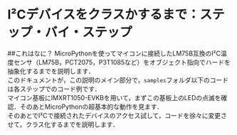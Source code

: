# I²Cデバイスをクラスかするまで：ステップ・バイ・ステップ
##これはなに？
MicroPythonを使ってマイコンに接続したLM75B互換のI²C温度センサ（LM75B，PCT2075，P3T1085など）をオブジェクト指向でハードを抽象化するまでを説明します．  
このドキュメントが，この説明のメイン部分で，`samples`フォルダ以下のコードは各ステップでのコード例です．  
マイコン基板にIMXRT1050-EVKBを用いて，まずこの基板上のLEDの点滅を確認．そのあとMicroPythonの超基本的な動作を見ます．  
そのあとでI²Cで接続されたデバイスのアクセス試して，コードを徐々に変更させて，クラス化するまでを説明します．

##

